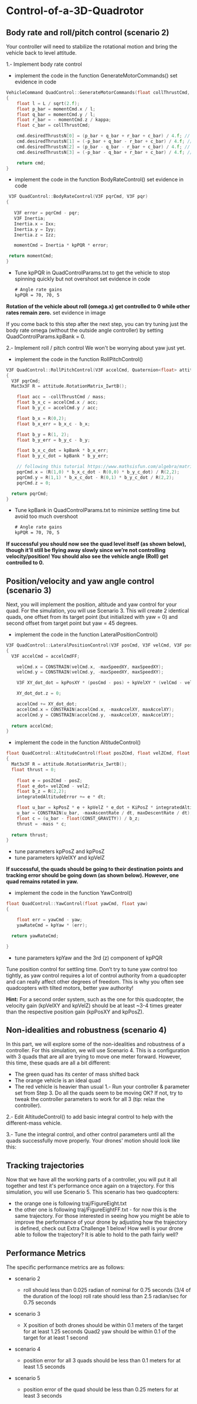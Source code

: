 # Control-of-a-3D-Quadrotor

## Body rate and roll/pitch control (scenario 2)

Your controller will need to stabilize the rotational motion and bring the vehicle back to level attitude.

1.- Implement body rate control
- implement the code in the function GenerateMotorCommands()
  <TODO> set evidence in code

```c++
VehicleCommand QuadControl::GenerateMotorCommands(float collThrustCmd, V3F momentCmd)
{
    float l = L / sqrt(2.f);
    float p_bar = momentCmd.x / l;
    float q_bar = momentCmd.y / l;
    float r_bar = - momentCmd.z / kappa;
    float c_bar = collThrustCmd;

    cmd.desiredThrustsN[0] = (p_bar + q_bar + r_bar + c_bar) / 4.f; // front left
    cmd.desiredThrustsN[1] = (-p_bar + q_bar - r_bar + c_bar) / 4.f; // front right
    cmd.desiredThrustsN[2] = (p_bar - q_bar - r_bar + c_bar) / 4.f; // rear left
    cmd.desiredThrustsN[3] = (-p_bar - q_bar + r_bar + c_bar) / 4.f; // rear right

    return cmd;
}

```
  
  
- implement the code in the function BodyRateControl()
  <TODO> set evidence in code
 
 ```c++
  V3F QuadControl::BodyRateControl(V3F pqrCmd, V3F pqr)
{
  
    V3F error = pqrCmd - pqr;
    V3F Inertia;
    Inertia.x = Ixx;
    Inertia.y = Iyy;
    Inertia.z = Izz;

    momentCmd = Inertia * kpPQR * error;

  return momentCmd;
}
  ```
  
 
- Tune kpPQR in QuadControlParams.txt to get the vehicle to stop spinning quickly but not overshoot
    <TODO> set evidence in code
    
    ```txt
    # Angle rate gains
    kpPQR = 70, 70, 5
    
    ```

**Rotation of the vehicle about roll (omega.x) get controlled to 0 while other rates remain zero.**
<TODO> set evidence in image
  
If you come back to this step after the next step, you can try tuning just the body rate omega (without the outside angle controller) by setting QuadControlParams.kpBank = 0.


2.- Implement roll / pitch control We won't be worrying about yaw just yet.

- implement the code in the function RollPitchControl()

```c++
V3F QuadControl::RollPitchControl(V3F accelCmd, Quaternion<float> attitude, float collThrustCmd)
{
  V3F pqrCmd;
  Mat3x3F R = attitude.RotationMatrix_IwrtB();

    float acc = -collThrustCmd / mass;
    float b_x_c = accelCmd.x / acc;
    float b_y_c = accelCmd.y / acc;

    float b_x = R(0,2);
    float b_x_err = b_x_c - b_x;

    float b_y = R(1, 2);
    float b_y_err = b_y_c - b_y;

    float b_x_c_dot = kpBank * b_x_err;
    float b_y_c_dot = kpBank * b_y_err;

    // following this tutorial https://www.mathsisfun.com/algebra/matrix-multiplying.html
    pqrCmd.x = (R(1,0) * b_x_c_dot - R(0,0) * b_y_c_dot) / R(2,2);
    pqrCmd.y = R(1,1) * b_x_c_dot - R(0,1) * b_y_c_dot / R(2,2);
    pqrCmd.z = 0;

  return pqrCmd;
}
```

- Tune kpBank in QuadControlParams.txt to minimize settling time but avoid too much overshoot
    ```txt
    # Angle rate gains
    kpPQR = 70, 70, 5
    
    ```

**If successful you should now see the quad level itself (as shown below), though it’ll still be flying away slowly since we’re not controlling velocity/position! You should also see the vehicle angle (Roll) get controlled to 0.**

## Position/velocity and yaw angle control (scenario 3)

Next, you will implement the position, altitude and yaw control for your quad. For the simulation, you will use Scenario 3. This will create 2 identical quads, one offset from its target point (but initialized with yaw = 0) and second offset from target point but yaw = 45 degrees.

- implement the code in the function LateralPositionControl()

```c++
V3F QuadControl::LateralPositionControl(V3F posCmd, V3F velCmd, V3F pos, V3F vel, V3F accelCmdFF)
{
  V3F accelCmd = accelCmdFF;

    velCmd.x = CONSTRAIN(velCmd.x, -maxSpeedXY, maxSpeedXY);
    velCmd.y = CONSTRAIN(velCmd.y, -maxSpeedXY, maxSpeedXY);

    V3F XY_dot_dot = kpPosXY * (posCmd - pos) + kpVelXY * (velCmd - vel);

    XY_dot_dot.z = 0;

    accelCmd += XY_dot_dot;
    accelCmd.x = CONSTRAIN(accelCmd.x, -maxAccelXY, maxAccelXY);
    accelCmd.y = CONSTRAIN(accelCmd.y, -maxAccelXY, maxAccelXY);
    
  return accelCmd;
}

```

- implement the code in the function AltitudeControl()
```c++
float QuadControl::AltitudeControl(float posZCmd, float velZCmd, float posZ, float velZ, Quaternion<float> attitude, float accelZCmd, float dt)
{
  Mat3x3F R = attitude.RotationMatrix_IwrtB();
  float thrust = 0;
    
    float e = posZCmd - posZ;
    float e_dot= velZCmd - velZ;
    float b_z = R(2,2);
    integratedAltitudeError += e * dt;

    float u_bar = kpPosZ * e + kpVelZ * e_dot + KiPosZ * integratedAltitudeError;
    u_bar = CONSTRAIN(u_bar, -maxAscentRate / dt, maxDescentRate / dt);
    float c = (u_bar - float(CONST_GRAVITY)) / b_z;
    thrust = -mass * c;
  
  return thrust;
}

```

- tune parameters kpPosZ and kpPosZ
- tune parameters kpVelXY and kpVelZ

**If successful, the quads should be going to their destination points and tracking error should be going down (as shown below). However, one quad remains rotated in yaw.**

- implement the code in the function YawControl()
```c++
float QuadControl::YawControl(float yawCmd, float yaw)
{

    float err = yawCmd - yaw;
    yawRateCmd = kpYaw * (err);

  return yawRateCmd;

}

```

- tune parameters kpYaw and the 3rd (z) component of kpPQR

Tune position control for settling time. Don’t try to tune yaw control too tightly, as yaw control requires a lot of control authority from a quadcopter and can really affect other degrees of freedom. This is why you often see quadcopters with tilted motors, better yaw authority!

**Hint:** For a second order system, such as the one for this quadcopter, the velocity gain (kpVelXY and kpVelZ) should be at least ~3-4 times greater than the respective position gain (kpPosXY and kpPosZ).

## Non-idealities and robustness (scenario 4)
In this part, we will explore some of the non-idealities and robustness of a controller. For this simulation, we will use Scenario 4. This is a configuration with 3 quads that are all are trying to move one meter forward. However, this time, these quads are all a bit different:

- The green quad has its center of mass shifted back
- The orange vehicle is an ideal quad
- The red vehicle is heavier than usual
1.- Run your controller & parameter set from Step 3. Do all the quads seem to be moving OK? If not, try to tweak the controller parameters to work for all 3 (tip: relax the controller).

2.- Edit AltitudeControl() to add basic integral control to help with the different-mass vehicle.

3.- Tune the integral control, and other control parameters until all the quads successfully move properly. Your drones' motion should look like this:

## Tracking trajectories

Now that we have all the working parts of a controller, you will put it all together and test it's performance once again on a trajectory. For this simulation, you will use Scenario 5. This scenario has two quadcopters:

- the orange one is following traj/FigureEight.txt
- the other one is following traj/FigureEightFF.txt - for now this is the same trajectory. For those interested in seeing how you might be able to improve the performance of your drone by adjusting how the trajectory is defined, check out Extra Challenge 1 below!
How well is your drone able to follow the trajectory? It is able to hold to the path fairly well?

## Performance Metrics
The specific performance metrics are as follows:

- scenario 2

  - roll should less than 0.025 radian of nominal for 0.75 seconds (3/4 of the duration of the loop)
roll rate should less than 2.5 radian/sec for 0.75 seconds

- scenario 3

  - X position of both drones should be within 0.1 meters of the target for at least 1.25 seconds
Quad2 yaw should be within 0.1 of the target for at least 1 second

- scenario 4

  - position error for all 3 quads should be less than 0.1 meters for at least 1.5 seconds

- scenario 5

  - position error of the quad should be less than 0.25 meters for at least 3 seconds
























